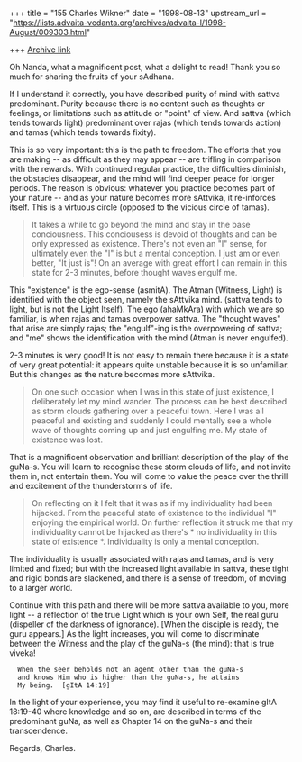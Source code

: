 +++
title = "155 Charles Wikner"
date = "1998-08-13"
upstream_url = "https://lists.advaita-vedanta.org/archives/advaita-l/1998-August/009303.html"

+++
[Archive link](https://lists.advaita-vedanta.org/archives/advaita-l/1998-August/009303.html)

Oh Nanda, what a magnificent post, what a delight to read!
Thank you so much for sharing the fruits of your sAdhana.

If I understand it correctly, you have described purity of mind with
sattva predominant.  Purity because there is no content such as
thoughts or feelings, or limitations such as attitude or "point" of
view.  And sattva (which tends towards light) predominant over rajas
(which tends towards action) and tamas (which tends towards fixity).

This is so very important: this is the path to freedom.  The efforts
that you are making -- as difficult as they may appear -- are trifling
in comparison with the rewards.  With continued regular practice, the
difficulties diminish, the obstacles disappear, and the mind will find
deeper peace for longer periods.  The reason is obvious: whatever you
practice becomes part of your nature -- and as your nature becomes
more sAttvika, it re-inforces itself.  This is a virtuous circle
(opposed to the vicious circle of tamas).

> It takes a while to go beyond the mind and stay in the base
> conciousness. This conciousess is devoid of thoughts and can be only
> expressed as existence. There's not even an "I" sense, for ultimately
> even the "I" is but a mental conception. I just
> am or even better, "It just is"! On an average with great effort I can
> remain in this state for 2-3 minutes, before thought waves engulf me.

This "existence" is the ego-sense (asmitA).  The Atman (Witness, Light)
is identified with the object seen, namely the sAttvika mind.  (sattva
tends to light, but is not the Light Itself).  The ego (ahaMkAra) with
which we are so familiar, is when rajas and tamas overpower sattva.
The "thought waves" that arise are simply rajas; the "engulf"-ing is
the overpowering of sattva; and "me" shows the identification with the
mind (Atman is never engulfed).

2-3 minutes is very good!  It is not easy to remain there because it is
a state of very great potential: it appears quite unstable because it
is so unfamiliar.  But this changes as the nature becomes more sAttvika.

> On one such occasion when I was in this state of just existence, I
> deliberately let my mind wander. The process can be best described as
> storm clouds gathering over a peaceful town. Here I was all peaceful and
> existing and suddenly I could mentally see a whole wave of thoughts coming
> up and just engulfing me. My state of existence was lost.

That is a magnificent observation and brilliant description of the play
of the guNa-s.  You will learn to recognise these storm clouds of life,
and not invite them in, not entertain them.  You will come to value the
peace over the thrill and excitement of the thunderstorms of life.

> On reflecting on it I felt that it was as if my individuality had been
> hijacked. From the peaceful state of existence to the individual "I"
> enjoying the empirical world. On further reflection it struck me that my
> individuality cannot be hijacked as there's * no
> individuality in this state of existence *. Individuality is only a
> mental conception.

The individuality is usually associated with rajas and tamas, and is very
limited and fixed; but with the increased light available in sattva, these
tight and rigid bonds are slackened, and there is a sense of freedom, of
moving to a larger world.

Continue with this path and there will be more sattva available to you,
more light -- a reflection of the true Light which is your own Self, the
real guru (dispeller of the darkness of ignorance).  [When the disciple
is ready, the guru appears.]  As the light increases, you will come to
discriminate between the Witness and the play of the guNa-s (the mind):
that is true viveka!

      When the seer beholds not an agent other than the guNa-s
      and knows Him who is higher than the guNa-s, he attains
      My being.  [gItA 14:19]

In the light of your experience, you may find it useful to re-examine
gItA 18:19-40 where knowledge and so on, are described in terms of
the predominant guNa, as well as Chapter 14 on the guNa-s and their
transcendence.

Regards, Charles.

